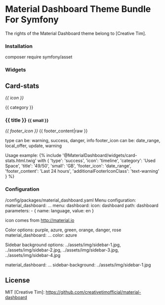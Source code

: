 # Material Dashboard Theme Bundle For Symfony 
The rights of the Material Dashboard theme belong to [Creative Tim].  
### Installation
composer require symfony/asset

### Widgets
## Card-stats
<div class="card card-stats">
    <div class="card-header card-header-{{ type }} card-header-icon">
        <div class="card-icon">
        <i class="material-icons">{{ icon }}</i>
        </div>
        <p class="card-category">{{ category }}</p>
        <h3 class="card-title">{{ title }}
        <small>{{ small }}</small>
        </h3>
    </div>
    <div class="card-footer">
        <div class="stats">
        <i class="material-icons text-danger">{{ footer_icon }}</i>
        {{ footer_content|raw }}
        </div>
    </div>
</div>

type can be: warning, success, danger, info
footer_icon can be: date_range, local_offer, update, warning

Usage example:
{% include '@MaterialDashboard/widgets/card-stats.html.twig' with {
    'type': 'success', 
    'icon': 'timeline', 
    'category': 'Used Space', 
    'title': '49/50', 
    'small': 'GB', 
    'footer_icon': 'date_range', 
    'footer_content': 'Last 24 hours',
    'additionalFooterIconClass': 'text-warning'
} %}
### Configuration
/config/packages/material_dashboard.yaml
Menu configuration:
material_dashboard:
...
    menu:
      dashboard:
        icon: dashboard
        path: dashboard
        parameters:
          - { name: language, value: en }

icon comes from http://material.io


Color options: purple, azure, green, orange, danger, rose
material_dashboard:
...
    color: azure

Sidebar background options: ../assets/img/sidebar-1.jpg, ../assets/img/sidebar-2.jpg, ../assets/img/sidebar-3.jpg, ../assets/img/sidebar-4.jpg

material_dashboard:
...
sidebar-background: ../assets/img/sidebar-1.jpg

License
----

MIT
    [Creative Tim]: https://github.com/creativetimofficial/material-dashboard